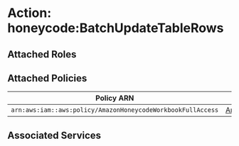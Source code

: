 # Action: honeycode:BatchUpdateTableRows

## Attached Roles

## Attached Policies

| Policy ARN | Policy Name |
|------------|-------------|
| `arn:aws:iam::aws:policy/AmazonHoneycodeWorkbookFullAccess` | [AmazonHoneycodeWorkbookFullAccess](../policies.md#amazonhoneycodeworkbookfullaccess) |

## Associated Services

